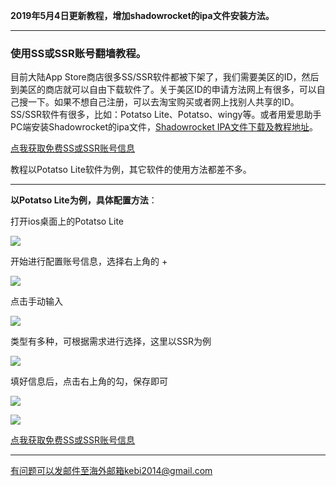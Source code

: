 **2019年5月4日更新教程，增加shadowrocket的ipa文件安装方法。**

***

### 使用SS或SSR账号翻墙教程。

目前大陆App Store商店很多SS/SSR软件都被下架了，我们需要美区的ID，然后到美区的商店就可以自由下载软件了。关于美区ID的申请方法网上有很多，可以自己搜一下。如果不想自己注册，可以去淘宝购买或者网上找别人共享的ID。SS/SSR软件有很多，比如：Potatso Lite、Potatso、wingy等。或者用爱思助手PC端安装Shadowrocket的ipa文件，[Shadowrocket IPA文件下载及教程地址](https://github.com/gfw-breaker/guides/wiki/iPhone%E4%BD%BF%E7%94%A8Shadowsocks%E7%BF%BB%E5%A2%99)。


[点我获取免费SS或SSR账号信息](https://github.com/Alvin9999/new-pac/wiki/ss%E5%85%8D%E8%B4%B9%E8%B4%A6%E5%8F%B7)

教程以Potatso Lite软件为例，其它软件的使用方法都差不多。

***

**以Potatso Lite为例，具体配置方法**：

打开ios桌面上的Potatso Lite

![](https://raw.githubusercontent.com/Alvin9999/pac2/master/pota1.png)

开始进行配置账号信息，选择右上角的 + 

![](https://raw.githubusercontent.com/Alvin9999/pac2/master/pota2.png)

点击手动输入

![](https://raw.githubusercontent.com/Alvin9999/pac2/master/pota3.png)


类型有多种，可根据需求进行选择，这里以SSR为例

![](https://raw.githubusercontent.com/Alvin9999/pac2/master/pota4.png)

填好信息后，点击右上角的勾，保存即可

![](https://raw.githubusercontent.com/Alvin9999/pac2/master/pota5.png)

![](https://raw.githubusercontent.com/Alvin9999/pac2/master/pota6.png)

[点我获取免费SS或SSR账号信息](https://github.com/Alvin9999/new-pac/wiki/ss%E5%85%8D%E8%B4%B9%E8%B4%A6%E5%8F%B7)



***


有问题可以发邮件至海外邮箱kebi2014@gmail.com

